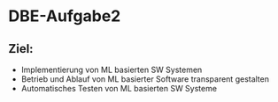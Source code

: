 # DBE-Aufgabe2
## Ziel:
+ Implementierung von ML basierten SW Systemen
+ Betrieb und Ablauf von ML basierter Software transparent gestalten
+ Automatisches Testen von ML basierten SW Systeme
